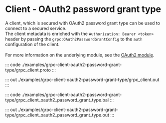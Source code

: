 # Client - OAuth2 password grant type

A client, which is secured with OAuth2 password grant type can be used to
connect to a secured service.<br/>
The client metadata is enriched with the `Authorization: Bearer <token>`
header by passing the `grpc:OAuth2PasswordGrantConfig` to the `auth`
configuration of the client.<br/><br/>
For more information on the underlying module,
see the [OAuth2 module](https://docs.central.ballerina.io/ballerina/oauth2/latest/).


::: code ./examples/grpc-client-oauth2-password-grant-type/grpc_client.proto :::

::: out ./examples/grpc-client-oauth2-password-grant-type/grpc_client.out :::

::: code ./examples/grpc-client-oauth2-password-grant-type/grpc_client_oauth2_password_grant_type.bal :::

::: out ./examples/grpc-client-oauth2-password-grant-type/grpc_client_oauth2_password_grant_type.out :::